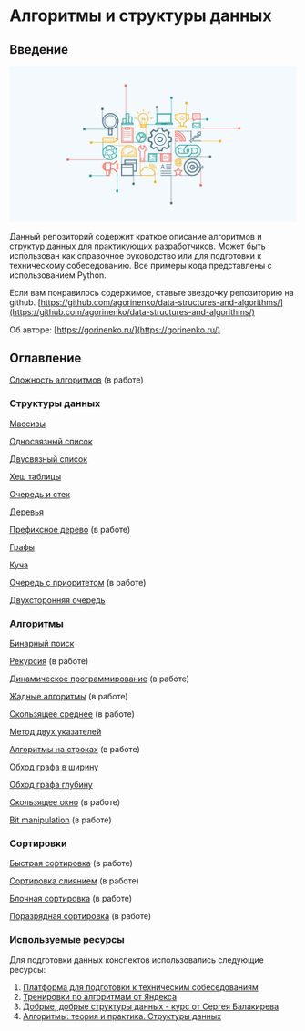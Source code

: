 # Алгоритмы и структуры данных

## Введение

![Алгоритмы и структуры данных](img/main.jpeg)

Данный репозиторий содержит краткое описание алгоритмов и структур данных для практикующих разработчиков. Может быть
использован как справочное руководство или для подготовки к техническому собеседованию. Все примеры кода представлены с
использованием Python.

Если вам понравилось содержимое, ставьте звездочку репозиторию на github.
[https://github.com/agorinenko/data-structures-and-algorithms/](https://github.com/agorinenko/data-structures-and-algorithms/)

Об авторе: [https://gorinenko.ru/](https://gorinenko.ru/)

## Оглавление

[Сложность алгоритмов](tutorial/intro.md) (в работе)

### Структуры данных

[Массивы](tutorial/array.md)

[Односвязный список](tutorial/singly_linked_list.md)

[Двусвязный список](tutorial/doubly_linked_list.md)

[Хеш таблицы](tutorial/hash_table.md)

[Очередь и стек](tutorial/queue_and_stack.md)

[Деревья](tutorial/tree.md)

[Префиксное дерево](tutorial/trie.md) (в работе)

[Графы](tutorial/graph.md)

[Куча](tutorial/heap.md)

[Очередь с приоритетом](tutorial/priority_queue.md) (в работе)

[Двухсторонняя очередь](tutorial/deque.md)

### Алгоритмы

[Бинарный поиск](tutorial/binary_search.md)

[Рекурсия](tutorial/recursion.md) (в работе)

[Динамическое программирование](tutorial/dynamic_programming.md) (в работе)

[Жадные алгоритмы](tutorial/greedy.md) (в работе)

[Скользящее среднее](tutorial/moving_average.md) (в работе)

[Метод двух указателей](tutorial/two_pointers.md)

[Алгоритмы на строках](tutorial/string_algorithms.md) (в работе)

[Обход графа в ширину](tutorial/bfs.md)

[Обход графа глубину](tutorial/dfs.md)

[Скользящее окно](tutorial/sliding_window.md) (в работе)

[Bit manipulation](tutorial/bit_manipulation.md) (в работе)

### Сортировки

[Быстрая сортировка](tutorial/quick_sort.md) (в работе)

[Сортировка слиянием](tutorial/merge_sort.md) (в работе)

[Блочная сортировка](tutorial/bucket_sort.md) (в работе)

[Поразрядная сортировка](tutorial/bitwise_sort.md) (в работе)

### Используемые ресурсы

Для подготовки данных конспектов использовались следующие ресурсы:

1. [Платформа для подготовки к техническим собеседованиям](https://leetcode.com/explore/)
2. [Тренировки по алгоритмам от Яндекса](https://yandex.ru/yaintern/algorithm-training_1)
3. [Добрые, добрые структуры данных - курс от Сергея Балакирева](https://stepik.org/course/134212/syllabus)
4. [Алгоритмы: теория и практика. Структуры данных](https://stepik.org/course/1547/syllabus)